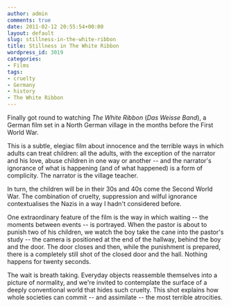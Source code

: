 ```yaml
---
author: admin
comments: true
date: 2011-02-12 20:55:54+00:00
layout: default
slug: stillness-in-the-white-ribbon
title: Stillness in The White Ribbon
wordpress_id: 3019
categories:
- Films
tags:
- cruelty
- Germany
- history
- The White Ribbon
---
```


Finally got round to watching _The White Ribbon_ (_Das Weisse Band_), a German film set in a North German village in the months before the First World War.

This is a subtle, elegiac film about innocence and the terrible ways in which adults can treat children: all the adults, with the exception of the narrator and his love, abuse children in one way or another -- and the narrator's ignorance of what is happening (and of what happened) is a form of complicity. The narrator is the village teacher.

In turn, the children will be in their 30s and 40s come the Second World War. The combination of cruelty, suppression and wilful ignorance contextualises the Nazis in a way I hadn't considered before.

One extraordinary feature of the film is the way in which waiting -- the moments between events -- is portrayed. When the pastor is about to punish two of his children, we watch the boy take the cane into the pastor's study -- the camera is positioned at the end of the hallway, behind the boy and the door. The door closes and then, while the punishment is prepared, there is a completely still shot of the closed door and the hall. Nothing happens for twenty seconds.

The wait is breath taking. Everyday objects reassemble themselves into a picture of normality, and we're invited to contemplate the surface of a deeply conventional world that hides such cruelty. This shot explains how whole societies can commit -- and assimilate -- the most terrible atrocities.
